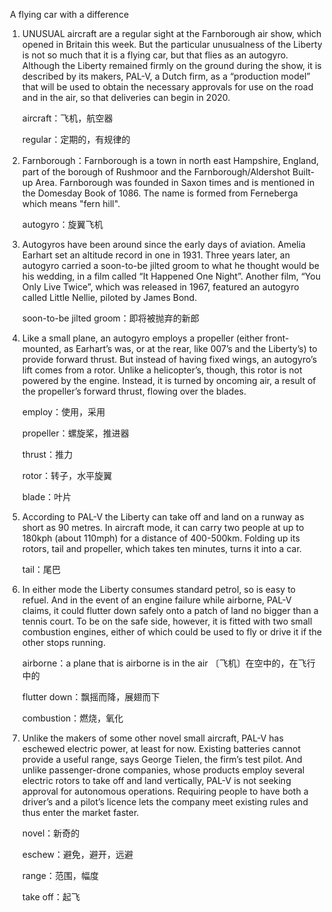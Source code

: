 ​       A flying car with a difference

1. UNUSUAL aircraft are a regular sight at the Farnborough air show, which opened in Britain this week. But the particular unusualness of the Liberty is not so much that it is a flying car, but that flies as an autogyro. Although the Liberty remained firmly on the ground during the show, it is described by its makers, PAL-V, a Dutch firm, as a “production model” that will be used to obtain the necessary approvals for use on the road and in the air, so that deliveries can begin in 2020.

   aircraft：飞机，航空器

   regular：定期的，有规律的

   

2. Farnborough：Farnborough is a town in north east Hampshire, England, part of the borough of Rushmoor and the Farnborough/Aldershot Built-up Area. Farnborough was founded in Saxon times and is mentioned in the Domesday Book of 1086. The name is formed from Ferneberga which means "fern hill".

   autogyro：旋翼飞机

   

3. Autogyros have been around since the early days of aviation. Amelia Earhart set an altitude record in one in 1931. Three years later, an autogyro carried a soon-to-be jilted groom to what he thought would be his wedding, in a film called “It Happened One Night”. Another film, “You Only Live Twice”, which was released in 1967, featured an autogyro called Little Nellie, piloted by James Bond.

   soon-to-be jilted groom：即将被抛弃的新郎

   

4. Like a small plane, an autogyro employs a propeller (either front-mounted, as Earhart’s was, or at the rear, like 007’s and the Liberty’s) to provide forward thrust. But instead of having fixed wings, an autogyro’s lift comes from a rotor. Unlike a helicopter’s, though, this rotor is not powered by the engine. Instead, it is turned by oncoming air, a result of the propeller’s forward thrust, flowing over the blades.

   employ：使用，采用

   propeller：螺旋桨，推进器

   thrust：推力

   rotor：转子，水平旋翼

   blade：叶片

   

5. According to PAL-V the Liberty can take off and land on a runway as short as 90 metres. In aircraft mode, it can carry two people at up to 180kph (about 110mph) for a distance of 400-500km. Folding up its rotors, tail and propeller, which takes ten minutes, turns it into a car.

   tail：尾巴

   

6. In either mode the Liberty consumes standard petrol, so is easy to refuel. And in the event of an engine failure while airborne, PAL-V claims, it could flutter down safely onto a patch of land no bigger than a tennis court. To be on the safe side, however, it is fitted with two small combustion engines, either of which could be used to fly or drive it if the other stops running. 

   airborne：a plane that is airborne is in the air  〔飞机〕在空中的，在飞行中的

   flutter down：飘摇而降，展翅而下

   combustion：燃烧，氧化

   

7. Unlike the makers of some other novel small aircraft, PAL-V has eschewed electric power, at least for now. Existing batteries cannot provide a useful range, says George Tielen, the firm’s test pilot. And unlike passenger-drone companies, whose products employ several electric rotors to take off and land vertically, PAL-V is not seeking approval for autonomous operations. Requiring people to have both a driver’s and a pilot’s licence lets the company meet existing rules and thus enter the market faster.

   novel：新奇的

   eschew：避免，避开，远避

   range：范围，幅度

   take off：起飞